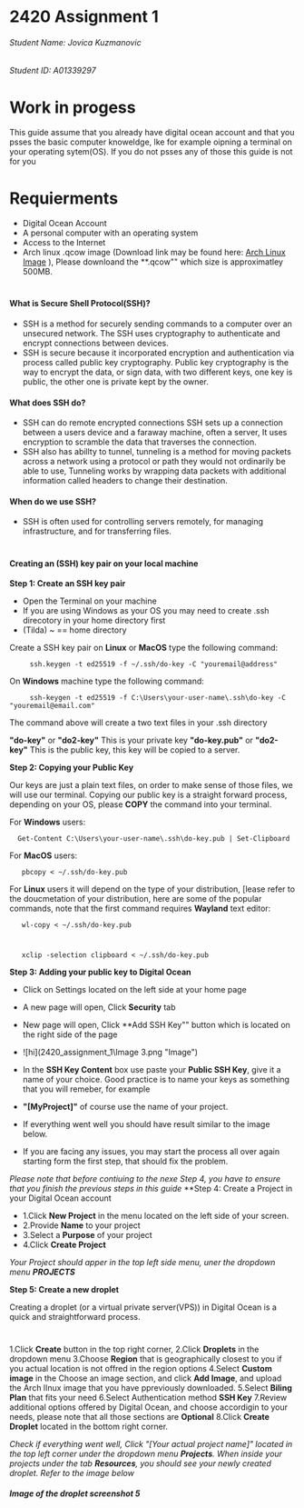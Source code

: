 # 2420 Assignment 1
###### Student Name: Jovica Kuzmanovic
###### Student ID: A01339297
#
#
#
# Work in progess 

This guide assume that you already have digital ocean account and that you psses the basic computer knoweldge, lke for example oipning a terminal on your operating sytem(OS). If you do not psses any of those this guide is not for you
# Requierments
- Digital Ocean Account
- A personal computer with an operating system
- Access to the Internet
- Arch linux .qcow image (Download link may be found here: [Arch Linux Image](https://gitlab.archlinux.org/archlinux/arch-boxes/-/packages/1545) ), Please downloand the **.qcow"" which size is approximatley 500MB.
#

                          

#### What is Secure Shell Protocol(SSH)?
- SSH is a method for securely sending commands to a computer over an unsecured network. The SSH uses cryptography to authenticate and encrypt connections between devices.
- SSH is secure because it incorporated encryption and authentication via process called public key cryptography. Public key cryptography is the way to encrypt the data, or sign data, with two different keys, one key is public, the other one is private kept by the owner.

#### What does SSH do? 
- SSH can do remote encrypted connections  SSH sets up a connection between a users device and a faraway machine, often a server, It uses encryption to scramble the data that traverses the connection.
- SSH also has abillty to tunnel, tunneling is a method for moving packets across a network using a protocol or path they would not ordinarily be able to use, Tunneling works by wrapping data packets with additional information called headers to change their destination.

#### When do we use SSH?
- SSH is often used for controlling servers remotely, for managing infrastructure, and for transferring files.
#
#### Creating an (SSH) key pair on your local machine

**Step 1: Create an SSH key pair**
- Open the Terminal on your machine
- If you are using Windows as your OS you may need to create .ssh direcotory in your home directory first
- (Tilda) ~ == home directory
    
Create a SSH key pair on **Linux** or **MacOS** type the following command:
        
         ssh.keygen -t ed25519 -f ~/.ssh/do-key -C "youremail@address"
         
On **Windows** machine type the following command:
    
         ssh-keygen -t ed25519 -f C:\Users\your-user-name\.ssh\do-key -C "youremail@email.com"

         
The command above will create a two text files in your .ssh directory

**"do-key"** or **"do2-key"**    This is your private key
**"do-key.pub"** or **"do2-key"**  This is the public key, this key will be copied to a server.
      
**Step 2: Copying your Public Key**

Our keys are just a plain text files, on order to make sense of those files, we will use our terminal.
Copying our public key is a straight forward process,  depending on your OS, please **COPY** the command into your terminal.

For **Windows** users:


      Get-Content C:\Users\your-user-name\.ssh\do-key.pub | Set-Clipboard

      
For **MacOS** users:

    
       pbcopy < ~/.ssh/do-key.pub
 
For **Linux**  users it will depend on the type of your distribution, [lease refer to the doucmetation of your distribution, here are some of the popular commands, note that the first command requires **Wayland** text editor:
    
       wl-copy < ~/.ssh/do-key.pub
#
       xclip -selection clipboard < ~/.ssh/do-key.pub

    
**Step 3: Adding your public key to Digital Ocean**
- Click on Settings located on the left side at your home page 
- A new page will open, Click **Security** tab
- New page will open, Click **Add SSH Key"" button which is located on the right side of the page 
 
- ![hi](2420_assignment_1\Image 3.png "Image")
- In the **SSH Key Content** box use paste your **Public SSH Key**, give it a name of your choice. Good practice is to name your keys as something that you will remeber, for example
- **"[MyProject]"** of course use the name of your project.
- If everything went well you should have result similar to the image below.
- If you are facing any issues, you may start the process all over again starting form the first step, that should fix the problem.

*Please note that before contiuing to the nexe Step 4, you have to ensure that you finish the previous steps in this guide*
**Step 4: Create a Project in your Digital Ocean account
- 1.Click **New Project** in the menu located on the left side of your screen.
- 2.Provide **Name** to your project
- 3.Select a **Purpose** of your project
- 4.Click **Create Project**

*Your Project should apper in the top left side menu, uner the dropdown menu __PROJECTS__* 

**Step 5: Create a new droplet**

Creating a droplet (or a virtual private server(VPS)) in Digital Ocean is a quick and straightforward process.
#
1.Click **Create** button in the top right corner,
2.Click **Droplets** in the dropdown menu
3.Choose  **Region**  that is geographically closest to you if you actual location is not offred in the region options
4.Select **Custom image** in the Choose an image section, and click **Add Image**, and upload the Arch lInux image that you have ppreviously downloaded.
5.Select **Biling Plan** that fits your need
6.Select Authentication method **SSH Key**
7.Review additional options offered by Digital Ocean, and choose accordigin to your needs, please note that all those sections are **Optional**
8.Click **Create Droplet** located in the bottom right corner.

*Check if everything went well, Click "[Your actual project name]" located in the top left corner under the dropdown menu __Projects__. When inside your projects under the tab __Resources__, you should see your newly created droplet. Refer to the image below*
##### Image of the droplet screenshot 5




## 